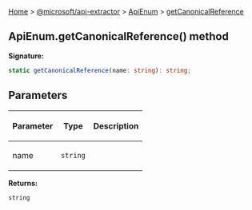 [Home](./index) &gt; [@microsoft/api-extractor](./api-extractor.md) &gt; [ApiEnum](./api-extractor.apienum.md) &gt; [getCanonicalReference](./api-extractor.apienum.getcanonicalreference.md)

## ApiEnum.getCanonicalReference() method

<b>Signature:</b>

```typescript
static getCanonicalReference(name: string): string;
```

## Parameters

|  <p>Parameter</p> | <p>Type</p> | <p>Description</p> |
|  --- | --- | --- |
|  <p>name</p> | <p>`string`</p> |  |

<b>Returns:</b>

`string`


